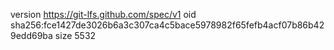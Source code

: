 version https://git-lfs.github.com/spec/v1
oid sha256:fce1427de3026b6a3c307ca4c5bace5978982f65fefb4acf07b86b429edd69ba
size 5532
